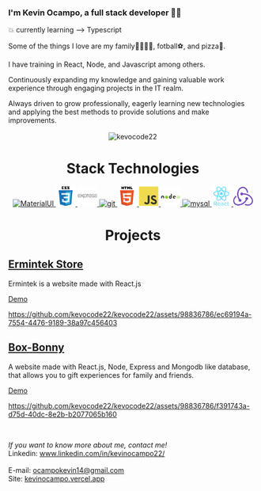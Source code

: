### I'm Kevin Ocampo, a full stack developer 👨‍💻

💥 currently learning -->  Typescript

Some of the things I love are  my family👨‍👩‍👧‍👦, fotball⚽, and pizza🍕.

I have training in React, Node, and Javascript among others.

Continuously expanding my knowledge and gaining valuable work experience through engaging projects in the IT realm.

Always driven to grow professionally, eagerly learning new technologies and applying the best methods to provide solutions and make improvements.

<p align="center"><img align="center" src="https://github-readme-streak-stats.herokuapp.com/?user=kevocode22&theme=dark&background=0d1117&date_format=M%20j%5B%2C%20Y%5D" alt="kevocode22" /></p>


<h1 align="center"> Stack Technologies </h1>

<p align="center"> <a href="https://mui.com/" target="_blank"> <img src="https://user-images.githubusercontent.com/58791994/181413029-2fa2600b-c7a5-4270-a09a-eac363e18077.png" alt="MaterialUI" width="40" height="40"/> </a>  </a> <a href="https://www.w3schools.com/css/" target="_blank"> <img src="https://raw.githubusercontent.com/devicons/devicon/master/icons/css3/css3-original-wordmark.svg" alt="css3" width="40" height="40"/> </a> <a href="https://expressjs.com" target="_blank"> <img src="https://raw.githubusercontent.com/devicons/devicon/master/icons/express/express-original-wordmark.svg" alt="express" width="40" height="40"/> </a>  </a> <a href="https://git-scm.com/" target="_blank"> <img src="https://www.vectorlogo.zone/logos/git-scm/git-scm-icon.svg" alt="git" width="40" height="40"/> </a> <a href="https://www.w3.org/html/" target="_blank"> <img src="https://raw.githubusercontent.com/devicons/devicon/master/icons/html5/html5-original-wordmark.svg" alt="html5" width="40" height="40"/> </a> <a href="https://developer.mozilla.org/en-US/docs/Web/JavaScript" target="_blank"> <img src="https://raw.githubusercontent.com/devicons/devicon/master/icons/javascript/javascript-original.svg" alt="javascript" width="40" height="40"/> </a> <a href="https://nodejs.org" target="_blank"> <img src="https://raw.githubusercontent.com/devicons/devicon/master/icons/nodejs/nodejs-original-wordmark.svg" alt="nodejs" width="40" height="40"/> </a> <a href="https://www.postgresql.org" target="_blank"> <img src="https://1000logos.net/wp-content/uploads/2020/08/MySQL-Logo.png" alt="mysql" width="40" height="40"/> </a> <a href="https://reactjs.org/" target="_blank"> <img src="https://raw.githubusercontent.com/devicons/devicon/master/icons/react/react-original-wordmark.svg" alt="react" width="40" height="40"/> </a>  <a href="https://redux.js.org" target="_blank"> <img src="https://raw.githubusercontent.com/devicons/devicon/master/icons/redux/redux-original.svg" alt="redux" width="40" height="40"/> </a>  </p>

<h1 align="center"> Projects </h1>

## <a href="https://github.com/kevocode22/ermintek" target="_blank">Ermintek Store</a>
<p>Ermintek is a website made with React.js</p> 

[Demo](https://ermintek.vercel.app/)

https://github.com/kevocode22/kevocode22/assets/98836786/ec69194a-7554-4476-9189-38a97c456403


## <a href="https://github.com/kevocode22/Boxbonny-React" target="_blank">Box-Bonny</a>
<p>A website made with React.js, Node, Express and Mongodb like database, that allows you to gift experiences for family and friends.</p> 

[Demo](https://boxbonny.vercel.app/)

https://github.com/kevocode22/kevocode22/assets/98836786/f391743a-d75d-40dc-8e2b-b2077065b160





<br/>


*If you want to know more about me, contact me!*
<br/>
Linkedin: <a href="https://www.linkedin.com/in/kevinocampo22">www.linkedin.com/in/kevinocampo22/</a> <br/>
<br/>
E-mail: ocampokevin14@gmail.com <br/>
Site: [kevinocampo.vercel.app](https://kevinocampo.vercel.app) <br/>
